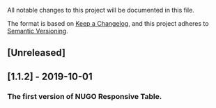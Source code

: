 All notable changes to this project will be documented in this file.

The format is based on [Keep a Changelog](https://keepachangelog.com/en/1.1.2/),
and this project adheres to [Semantic Versioning](https://semver.org/spec/v2.0.0.html).

## [Unreleased]

## [1.1.2] - 2019-10-01
### The first version of NUGO Responsive Table.
